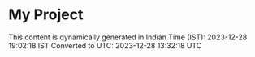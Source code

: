 # My Project

This content is dynamically generated in Indian Time (IST): 2023-12-28 19:02:18 IST
Converted to UTC: 2023-12-28 13:32:18 UTC
